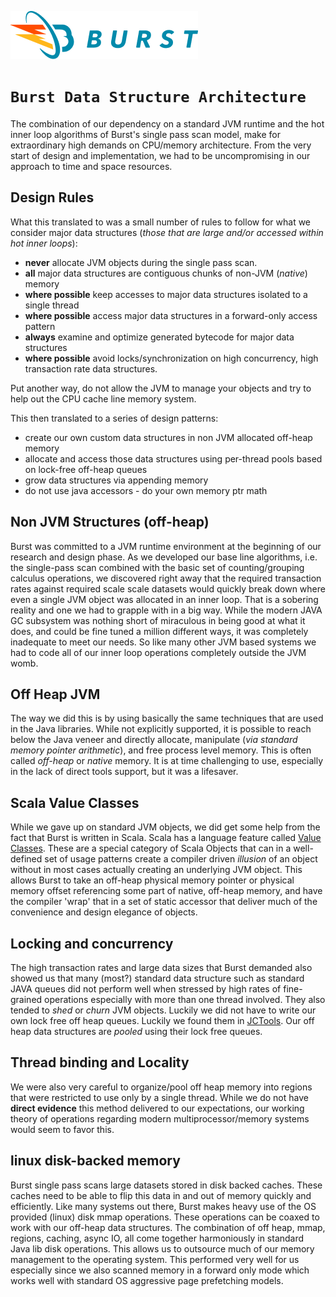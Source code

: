 ![Burst](../../../documentation/burst_h_small.png)

# `Burst Data Structure Architecture`
The combination of our dependency on a standard JVM runtime
and the hot inner loop algorithms of Burst's single pass scan model,
make for extraordinary high demands on CPU/memory architecture.
From the very start of design and implementation, we had to 
be uncompromising in our approach to time and space resources.

## Design Rules
What this translated to was a small number of rules to follow for what we consider
major data structures (_those that are large and/or accessed within hot inner loops_):
* **never** allocate JVM objects during the single pass scan.
* **all** major data structures are contiguous chunks of non-JVM (_native_) memory
* **where possible** keep accesses to major data structures isolated to a single thread
* **where possible** access major data structures in a forward-only access pattern
* **always** examine and optimize generated bytecode for major data structures
* **where possible** avoid locks/synchronization on high concurrency, high
transaction rate data structures.

Put another way, do not allow the JVM to manage your objects and try to help out
the CPU cache line memory system.

This then translated to a series of design patterns:
* create our own custom data structures in non JVM allocated off-heap memory
* allocate and access those data structures using per-thread pools based on lock-free off-heap
queues
* grow data structures via appending memory
* do not use java accessors - do your own memory ptr math

## Non JVM Structures (off-heap)
Burst was committed to a JVM runtime environment at the beginning of our research and design
phase. As we developed our base line algorithms, i.e. the single-pass scan combined with
the basic set of counting/grouping calculus operations, we discovered right away
that the required transaction 
rates against required scale scale datasets would quickly break down where even a single JVM object
was allocated in an inner loop. That is a sobering reality and one we had to grapple with in a big way.
While the modern JAVA GC subsystem was nothing short of miraculous in being good at what it does, 
and could be fine tuned a million different ways, it was completely inadequate to meet our needs.
So like many other JVM based systems we had to code all of our inner loop operations completely
outside the JVM womb.

## Off Heap JVM
The way we did this is by using basically the same techniques that are used in the Java libraries. 
While not explicitly supported, it is possible to reach below the Java veneer and directly
allocate, manipulate (_via standard memory pointer arithmetic_), and free process level memory. 
This is often called _off-heap_ or _native_ memory. It is at time challenging to use, especially
in the lack of direct tools support, but it was a lifesaver.

## Scala Value Classes
While we gave up on standard JVM objects, we did get some help from
the fact that Burst is written in Scala. Scala has a language 
feature called 
[Value Classes](https://docs.scala-lang.org/overviews/core/value-classes.html). 
These are a special category of Scala Objects that  can
in a well-defined set of usage patterns create a compiler driven _illusion_ of an object
without in most cases actually creating an underlying JVM object.
This allows Burst to take an off-heap physical memory pointer or physical memory offset referencing some part
of native, off-heap memory, and have the compiler 'wrap' that in a set of static
accessor that deliver much of the
convenience and design elegance of objects.

## Locking and concurrency
The high transaction rates and large data sizes that Burst demanded also showed us that
many (most?) standard data structure such as standard JAVA queues did not perform well when stressed by
high rates of fine-grained operations especially with more than one thread involved. They also tended
to _shed_ or _churn_ JVM objects. Luckily we did not have to write our own lock free off heap queues.
Luckily we found them in [JCTools](https://github.com/JCTools/JCTools). Our off heap data structures
are _pooled_ using their lock free queues.

## Thread binding and Locality
We were also very careful to organize/pool off heap memory into regions that were restricted to
use only by a single thread. While we do not have **direct evidence** this method delivered
to our expectations, our working theory of operations regarding modern multiprocessor/memory
systems would seem to favor this.

## linux disk-backed memory
Burst single pass scans large datasets stored in disk backed caches. 
These caches need to be able to flip this data
 in and out of memory quickly and efficiently. Like
many systems out there, Burst makes heavy use of the OS provided (linux) disk mmap operations.
These operations can be coaxed to work with our off-heap data structures. The combination of 
off heap, mmap, regions, caching, async IO, all come together harmoniously in standard Java lib
disk operations. This allows us to outsource much of our memory management to the
operating system. This performed very well for us especially since we also scanned memory
in a forward only mode which works well with standard OS aggressive page prefetching models.

